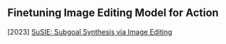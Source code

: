## Finetuning Image Editing Model for Action

[2023] [SuSIE: Subgoal Synthesis via Image Editing](https://rail-berkeley.github.io/susie/)